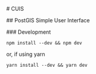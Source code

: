 # CUIS

## PostGIS Simple User Interface

### Development

`npm install --dev && npm dev`

or, if using yarn

`yarn install --dev && yarn dev`
